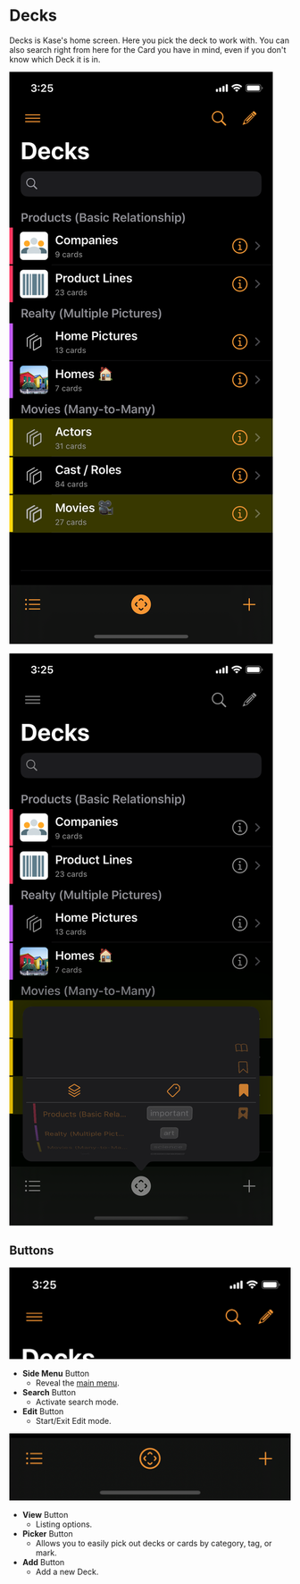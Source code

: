 # Decks

Decks is Kase's home screen. Here you pick the deck to work with. You can also search right from here for the Card you have in mind, even if you don't know which Deck it is in.

![A typical Kase home screen showing a list of Decks.](../../.gitbook/assets/simulator-screen-shot-iphone-11-pro-2019-11-12-at-18.23.54.png)

![The Picker lets you easily narrow down on which Decks to show by category, tag, or mark.](../../.gitbook/assets/simulator-screen-shot-iphone-11-pro-2019-11-12-at-18.46.58.png)

## Buttons

![Top bar](../../.gitbook/assets/simulator-screen-shot-iphone-11-pro-2019-11-12-at-20.22.42.png)

* **Side Menu** Button
  * Reveal the [main menu](side-menu.md).
* **Search** Button
  * Activate search mode.
* **Edit** Button
  * Start/Exit Edit mode.

![Bottom tool bar](../../.gitbook/assets/simulator-screen-shot-iphone-11-pro-2019-11-12-at-20.22.42-copy.png)

* **View** Button
  * Listing options.
* **Picker** Button
  * Allows you to easily pick out decks or cards by category, tag, or mark.
* **Add** Button
  * Add a new Deck.



